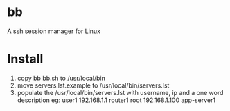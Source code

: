 # bb
A ssh session manager for Linux

# Install
1. copy bb bb.sh to /usr/local/bin
2. move servers.lst.example to /usr/local/bin/servers.lst
3. populate the /usr/local/bin/servers.lst with username, ip and a one word description
   eg:
   user1 192.168.1.1 router1
   root 192.168.1.100 app-server1
   
   
